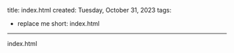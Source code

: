 title: index.html
created: Tuesday, October 31, 2023
tags:
  - replace me
short: index.html
---
index.html